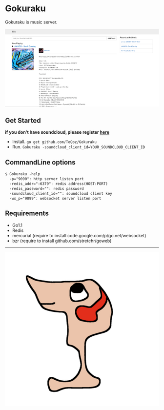 # Gokuraku

Gokuraku is music server.

![Screenshot](https://github.com/ToQoz/Gokuraku/raw/master/screenshot.png)

## Get Started

**if you don't have soundcloud, please register [here](http://soundcloud.com/you/apps/new)**

- Install. `go get github.com/ToQoz/Gokuraku`
- Run. `Gokuraku -soundcloud_client_id=YOUR_SOUNDCLOUD_CLIENT_ID`

## CommandLine options

```
$ Gokuraku -help
  -p="9090": http server listen port
  -redis_addr=":6379": redis address(HOST:PORT)
  -redis_password="": redis password
  -soundcloud_client_id="": soundcloud client key
  -ws_p="9099": websocket server listen port
```

## Requirements

- Go1.1
- Redis
- mercurial (require to install code.google.com/p/go.net/websocket)
- bzr (require to install github.com/stretchr/goweb)

---

![Logo](https://github.com/ToQoz/Gokuraku/raw/master/logo.png)
